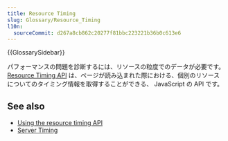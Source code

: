 ```yaml
---
title: Resource Timing
slug: Glossary/Resource_Timing
l10n:
  sourceCommit: d267a8cb862c20277f81bbc223221b36b0c613e6
---
```


{{GlossarySidebar}}

パフォーマンスの問題を診断するには、リソースの粒度でのデータが必要です。[Resource Timing API](/ja/docs/Web/API/Performance_API/Resource_timing) は、ページが読み込まれた際における、個別のリソースについてのタイミング情報を取得することができる、 JavaScript の API です。

## See also

- [Using the resource timing API](/en-US/docs/Web/API/Performance_API/Resource_timing)
- [Server Timing](https://www.w3.org/TR/server-timing/)
